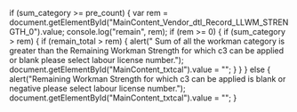   if (sum_category >= pre_count) {
                var rem = document.getElementById("MainContent_Vendor_dtl_Record_LLWM_STRENGTH_0").value;
                console.log("remain", rem);
                if (rem >= 0) {
                    if (sum_category > rem) {
                        if (remain_total > rem) {
                            alert(" Sum of all the workman category is greater than the Remaining Workman Strength for which c3 can be applied or blank please select labour license number.");
                            document.getElementById("MainContent_txtcal").value = "";
                        }
                    }
                } else {
                    alert("Remaining Workman Strength for which c3 can be applied is blank or negative please select labour license number.");
                    document.getElementById("MainContent_txtcal").value = "";
                }

